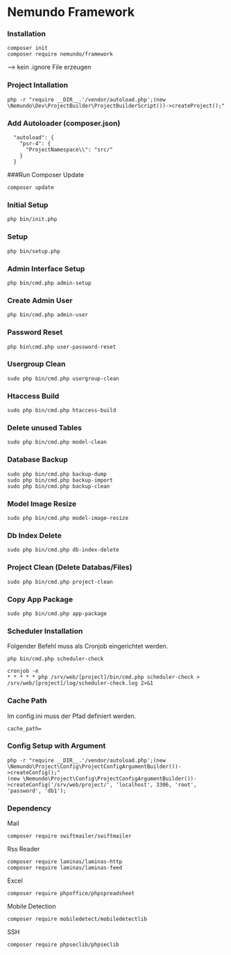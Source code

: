 # Nemundo Framework### Installation```composer initcomposer require nemundo/framework```--> kein .ignore File erzeugen### Project Intallation```php -r "require __DIR__.'/vendor/autoload.php';(new \Nemundo\Dev\ProjectBuilder\ProjectBuilderScript())->createProject();"```### Add Autoloader (composer.json)```  "autoload": {    "psr-4": {      "ProjectNamespace\\": "src/"    }  }```###Run Composer Update```composer update```### Initial Setup```php bin/init.php```### Setup```php bin/setup.php```### Admin Interface Setup```php bin/cmd.php admin-setup```### Create Admin User```php bin/cmd.php admin-user```### Password Reset```php bin\cmd.php user-password-reset```### Usergroup Clean```sudo php bin/cmd.php usergroup-clean```### Htaccess Build```sudo php bin/cmd.php htaccess-build```### Delete unused Tables```sudo php bin/cmd.php model-clean```### Database Backup```sudo php bin/cmd.php backup-dumpsudo php bin/cmd.php backup-importsudo php bin/cmd.php backup-clean```### Model Image Resize```sudo php bin/cmd.php model-image-resize```### Db Index Delete```sudo php bin/cmd.php db-index-delete```### Project Clean (Delete Databas/Files)```sudo php bin/cmd.php project-clean```### Copy App Package```sudo php bin/cmd.php app-package```### Scheduler InstallationFolgender Befehl muss als Cronjob eingerichtet werden. ```php bin/cmd.php scheduler-check``````cronjob -e* * * * * php /srv/web/[project]/bin/cmd.php scheduler-check > /srv/web/[project]/log/scheduler-check.log 2>&1```### Cache PathIm config.ini muss der Pfad definiert werden.```cache_path=```### Config Setup with Argument```php -r "require __DIR__.'/vendor/autoload.php';(new \Nemundo\Project\Config\ProjectConfigArgumentBuilder())->createConfig();"(new \Nemundo\Project\Config\ProjectConfigArgumentBuilder())->createConfig('/srv/web/project/', 'localhost', 3306, 'root', 'password', 'db1');```### DependencyMail```composer require swiftmailer/swiftmailer```Rss Reader```composer require laminas/laminas-httpcomposer require laminas/laminas-feed```Excel```composer require phpoffice/phpspreadsheet```Mobile Detection```composer require mobiledetect/mobiledetectlib```SSH```composer require phpseclib/phpseclib```